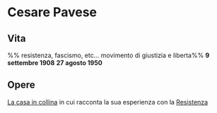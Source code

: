 # Cesare Pavese
## Vita
%% resistenza, fascismo, etc... movimento di giustizia e liberta%%
**9 settembre 1908**
**27 agosto 1950**

## Opere
[La casa in collina](../opere/La%20casa%20in%20collina.md) in cui racconta la sua esperienza con la [Resistenza](../eventi/Resistenza.md)